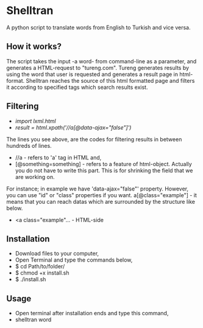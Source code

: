Shelltran
=========
A python script to translate words from English to Turkish and vice versa.

## How it works?
The script takes the input -a word- from command-line as a parameter, and generates a HTML-request to "tureng.com". Tureng
generates results by using the word that user is requested and generates a result page in html-format. Shelltran reaches the
source of this html formatted page and filters it according to specified tags which search results exist.

## Filtering
- *import lxml.html*
- *result = html.xpath('//a[@data-ajax="false"]')*

The lines you see above, are the codes for filtering results in between hundreds of lines.
* //a - refers to 'a' tag in HTML and,
* [@something=something] - refers to a feature of html-object. Actually you do not have to write this part.
This is for shrinking the field that we are working on.

For instance; in example we have 'data-ajax="false"' property. However, you can use "id" or "class" properties if you want. 
a[@class="example"]  -  it means that you can reach datas which are surrounded by the structure like below.
* <a class="example"... - HTML-side

## Installation
* Download files to your computer,
* Open Terminal and type the commands below,
* $ cd Path/to/folder/
* $ chmod +x install.sh
* $ ./install.sh

## Usage
* Open terminal after installation ends and type this command,
* shelltran word
